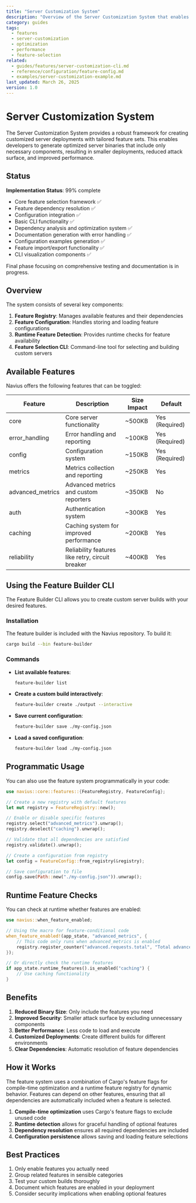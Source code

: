```yaml
---
title: "Server Customization System"
description: "Overview of the Server Customization System that enables optimized server deployments with tailored feature sets"
category: guides
tags:
  - features
  - server-customization
  - optimization
  - performance
  - feature-selection
related:
  - guides/features/server-customization-cli.md
  - reference/configuration/feature-config.md
  - examples/server-customization-example.md
last_updated: March 26, 2025
version: 1.0
---
```


# Server Customization System

The Server Customization System provides a robust framework for creating customized server deployments with tailored feature sets. This enables developers to generate optimized server binaries that include only necessary components, resulting in smaller deployments, reduced attack surface, and improved performance.

## Status

**Implementation Status**: 99% complete
- Core feature selection framework ✅
- Feature dependency resolution ✅
- Configuration integration ✅
- Basic CLI functionality ✅
- Dependency analysis and optimization system ✅  
- Documentation generation with error handling ✅
- Configuration examples generation ✅
- Feature import/export functionality ✅
- CLI visualization components ✅

Final phase focusing on comprehensive testing and documentation is in progress.

## Overview

The system consists of several key components:

1. **Feature Registry**: Manages available features and their dependencies
2. **Feature Configuration**: Handles storing and loading feature configurations
3. **Runtime Feature Detection**: Provides runtime checks for feature availability
4. **Feature Selection CLI**: Command-line tool for selecting and building custom servers

## Available Features

Navius offers the following features that can be toggled:

| Feature | Description | Size Impact | Default |
|---------|-------------|-------------|---------|
| core | Core server functionality | ~500KB | Yes (Required) |
| error_handling | Error handling and reporting | ~100KB | Yes (Required) |
| config | Configuration system | ~150KB | Yes (Required) |
| metrics | Metrics collection and reporting | ~250KB | Yes |
| advanced_metrics | Advanced metrics and custom reporters | ~350KB | No |
| auth | Authentication system | ~300KB | Yes |
| caching | Caching system for improved performance | ~200KB | Yes |
| reliability | Reliability features like retry, circuit breaker | ~400KB | Yes |

## Using the Feature Builder CLI

The Feature Builder CLI allows you to create custom server builds with your desired features.

### Installation

The feature builder is included with the Navius repository. To build it:

```bash
cargo build --bin feature-builder
```

### Commands

- **List available features**:
  ```bash
  feature-builder list
  ```

- **Create a custom build interactively**:
  ```bash
  feature-builder create ./output --interactive
  ```

- **Save current configuration**:
  ```bash
  feature-builder save ./my-config.json
  ```

- **Load a saved configuration**:
  ```bash
  feature-builder load ./my-config.json
  ```

## Programmatic Usage

You can also use the feature system programmatically in your code:

```rust
use navius::core::features::{FeatureRegistry, FeatureConfig};

// Create a new registry with default features
let mut registry = FeatureRegistry::new();

// Enable or disable specific features
registry.select("advanced_metrics").unwrap();
registry.deselect("caching").unwrap();

// Validate that all dependencies are satisfied
registry.validate().unwrap();

// Create a configuration from registry
let config = FeatureConfig::from_registry(&registry);

// Save configuration to file
config.save(Path::new("./my-config.json")).unwrap();
```

## Runtime Feature Checks

You can check at runtime whether features are enabled:

```rust
use navius::when_feature_enabled;

// Using the macro for feature-conditional code
when_feature_enabled!(app_state, "advanced_metrics", {
    // This code only runs when advanced_metrics is enabled
    registry.register_counter("advanced.requests.total", "Total advanced requests processed");
});

// Or directly check the runtime features
if app_state.runtime_features().is_enabled("caching") {
    // Use caching functionality
}
```

## Benefits

1. **Reduced Binary Size**: Only include the features you need
2. **Improved Security**: Smaller attack surface by excluding unnecessary components
3. **Better Performance**: Less code to load and execute
4. **Customized Deployments**: Create different builds for different environments
5. **Clear Dependencies**: Automatic resolution of feature dependencies

## How it Works

The feature system uses a combination of Cargo's feature flags for compile-time optimization and a runtime feature registry for dynamic behavior. Features can depend on other features, ensuring that all dependencies are automatically included when a feature is selected.

1. **Compile-time optimization** uses Cargo's feature flags to exclude unused code
2. **Runtime detection** allows for graceful handling of optional features
3. **Dependency resolution** ensures all required dependencies are included
4. **Configuration persistence** allows saving and loading feature selections

## Best Practices

1. Only enable features you actually need
2. Group related features in sensible categories
3. Test your custom builds thoroughly
4. Document which features are enabled in your deployment
5. Consider security implications when enabling optional features 